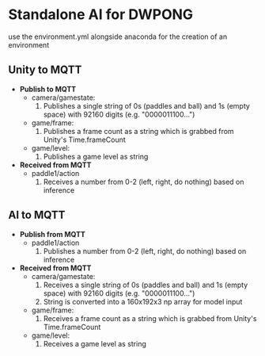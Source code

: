 # Standalone AI for DWPONG

use the environment.yml alongside anaconda for the creation of an environment

## Unity to MQTT

- **Publish to MQTT**
   - camera/gamestate: 
      1. Publishes a single string of 0s (paddles and ball) and 1s (empty space) with 92160 digits (e.g. "0000011100...")
   - game/frame:
      1. Publishes a frame count as a string which is grabbed from Unity's Time.frameCount
   - game/level:
      1. Publishes a game level as string
- **Received from MQTT**
   - paddle1/action
      1. Receives a number from 0-2 (left, right, do nothing) based on inference
      
      
 ## AI to MQTT
 
- **Publish from MQTT**
   - paddle1/action
      1. Publishes a number from 0-2 (left, right, do nothing) based on inference
- **Received from MQTT**
   - camera/gamestate: 
      1. Receives a single string of 0s (paddles and ball) and 1s (empty space) with 92160 digits (e.g. "0000011100...")
      2. String is converted into a 160x192x3 np array for model input
   - game/frame:
      1. Receives a frame count as a string which is grabbed from Unity's Time.frameCount
   - game/level:
      1. Receives a game level as string
